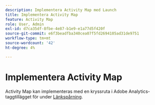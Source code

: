 ```yaml
---
description: Implementera Activity Map med Launch
title: Implementera Activity Map
feature: Activity Map
role: User, Admin
exl-id: d7ca35df-8fbe-4e87-b1e9-e1a77d5f420f
source-git-commit: e6f3beadfba340cea07f5fd2694105ad31de9751
workflow-type: tm+mt
source-wordcount: '42'
ht-degree: 4%

---
```


# Implementera Activity Map

Activity Map kan implementeras med en kryssruta i Adobe Analytics-taggtillägget för under [Länkspårning](https://experienceleague.adobe.com/docs/experience-platform/tags/extensions/adobe/analytics/overview.html?lang=en).